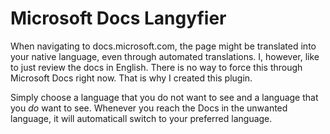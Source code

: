 # Microsoft Docs Langyfier

When navigating to docs.microsoft.com, the page might be translated into your native language, even through automated translations. I, however, like to just review the docs in English. There is no way to force this through Microsoft Docs right now. That is why I created this plugin.

Simply choose a language that you do not want to see and a language that you _do_ want to see.
Whenever you reach the Docs in the unwanted language, it will automaticall switch to your
preferred language.